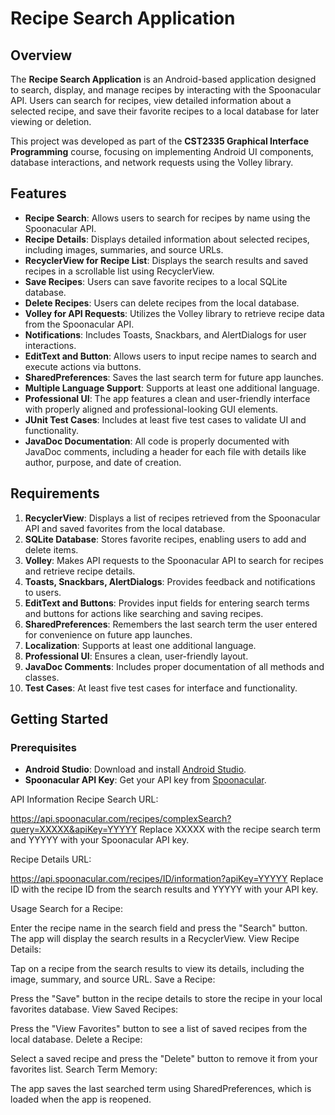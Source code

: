 # Recipe Search Application

## Overview
The **Recipe Search Application** is an Android-based application designed to search, display, and manage recipes by interacting with the Spoonacular API. Users can search for recipes, view detailed information about a selected recipe, and save their favorite recipes to a local database for later viewing or deletion.

This project was developed as part of the **CST2335 Graphical Interface Programming** course, focusing on implementing Android UI components, database interactions, and network requests using the Volley library.

## Features
- **Recipe Search**: Allows users to search for recipes by name using the Spoonacular API.
- **Recipe Details**: Displays detailed information about selected recipes, including images, summaries, and source URLs.
- **RecyclerView for Recipe List**: Displays the search results and saved recipes in a scrollable list using RecyclerView.
- **Save Recipes**: Users can save favorite recipes to a local SQLite database.
- **Delete Recipes**: Users can delete recipes from the local database.
- **Volley for API Requests**: Utilizes the Volley library to retrieve recipe data from the Spoonacular API.
- **Notifications**: Includes Toasts, Snackbars, and AlertDialogs for user interactions.
- **EditText and Button**: Allows users to input recipe names to search and execute actions via buttons.
- **SharedPreferences**: Saves the last search term for future app launches.
- **Multiple Language Support**: Supports at least one additional language.
- **Professional UI**: The app features a clean and user-friendly interface with properly aligned and professional-looking GUI elements.
- **JUnit Test Cases**: Includes at least five test cases to validate UI and functionality.
- **JavaDoc Documentation**: All code is properly documented with JavaDoc comments, including a header for each file with details like author, purpose, and date of creation.

## Requirements
1. **RecyclerView**: Displays a list of recipes retrieved from the Spoonacular API and saved favorites from the local database.
2. **SQLite Database**: Stores favorite recipes, enabling users to add and delete items.
3. **Volley**: Makes API requests to the Spoonacular API to search for recipes and retrieve recipe details.
4. **Toasts, Snackbars, AlertDialogs**: Provides feedback and notifications to users.
5. **EditText and Buttons**: Provides input fields for entering search terms and buttons for actions like searching and saving recipes.
6. **SharedPreferences**: Remembers the last search term the user entered for convenience on future app launches.
7. **Localization**: Supports at least one additional language.
8. **Professional UI**: Ensures a clean, user-friendly layout.
9. **JavaDoc Comments**: Includes proper documentation of all methods and classes.
10. **Test Cases**: At least five test cases for interface and functionality.

## Getting Started

### Prerequisites
- **Android Studio**: Download and install [Android Studio](https://developer.android.com/studio).
- **Spoonacular API Key**: Get your API key from [Spoonacular](https://spoonacular.com/food-api/console#Dashboard).
  
API Information
Recipe Search URL:

https://api.spoonacular.com/recipes/complexSearch?query=XXXXX&apiKey=YYYYY
Replace XXXXX with the recipe search term and YYYYY with your Spoonacular API key.

Recipe Details URL:

https://api.spoonacular.com/recipes/ID/information?apiKey=YYYYY
Replace ID with the recipe ID from the search results and YYYYY with your API key.

Usage
Search for a Recipe:

Enter the recipe name in the search field and press the "Search" button.
The app will display the search results in a RecyclerView.
View Recipe Details:

Tap on a recipe from the search results to view its details, including the image, summary, and source URL.
Save a Recipe:

Press the "Save" button in the recipe details to store the recipe in your local favorites database.
View Saved Recipes:

Press the "View Favorites" button to see a list of saved recipes from the local database.
Delete a Recipe:

Select a saved recipe and press the "Delete" button to remove it from your favorites list.
Search Term Memory:

The app saves the last searched term using SharedPreferences, which is loaded when the app is reopened.

